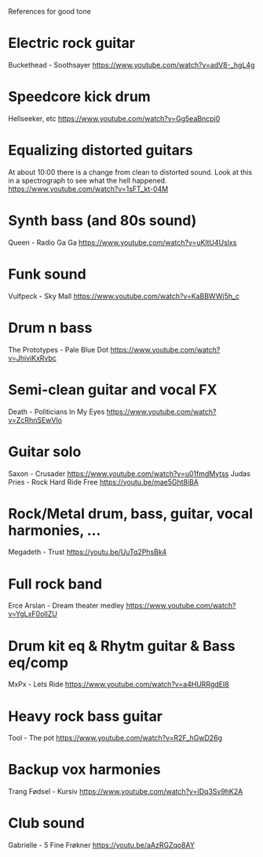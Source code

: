 References for good tone

# Electric rock guitar
Buckethead - Soothsayer
https://www.youtube.com/watch?v=adV8-_hgL4g

# Speedcore kick drum
Hellseeker, etc
https://www.youtube.com/watch?v=Gg5eaBncpj0

# Equalizing distorted guitars
At about 10:00 there is a change from clean to distorted sound.
Look at this in a spectrograph to see what the hell happened.
https://www.youtube.com/watch?v=1sFT_kt-04M

# Synth bass (and 80s sound)

Queen - Radio Ga Ga
https://www.youtube.com/watch?v=uKltU4Uslxs

# Funk sound
Vulfpeck - Sky Mall
https://www.youtube.com/watch?v=KaBBWWj5h_c

# Drum n bass
The Prototypes - Pale Blue Dot
https://www.youtube.com/watch?v=JhiviKxRvbc

# Semi-clean guitar and vocal FX
Death - Politicians In My Eyes
https://www.youtube.com/watch?v=ZcRhnSEwVlo

# Guitar solo
Saxon - Crusader
https://www.youtube.com/watch?v=u01fmdMytss
Judas Pries - Rock Hard Ride Free
https://youtu.be/mae5Ght8iBA

# Rock/Metal drum, bass, guitar, vocal harmonies, ...
Megadeth - Trust
https://youtu.be/UuTq2PhsBk4

# Full rock band
Erce Arslan - Dream theater medley
https://www.youtube.com/watch?v=YgLxF0oIlZU

# Drum kit eq & Rhytm guitar & Bass eq/comp
MxPx - Lets Ride
https://www.youtube.com/watch?v=a4HURRgdEI8

# Heavy rock bass guitar
Tool - The pot
https://www.youtube.com/watch?v=R2F_hGwD26g

# Backup vox harmonies
Trang Fødsel - Kursiv
https://www.youtube.com/watch?v=IDq3Sv9hK2A

# Club sound
Gabrielle - 5 Fine Frøkner
https://youtu.be/aAzRGZqo8AY

